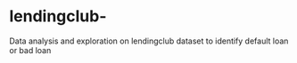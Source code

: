 # lendingclub-
Data analysis and exploration on lendingclub dataset to identify default loan or bad loan 

